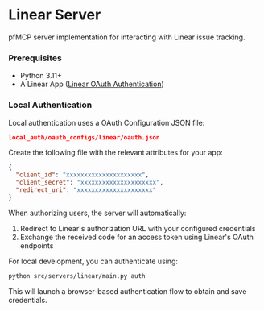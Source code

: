 # Linear Server

pfMCP server implementation for interacting with Linear issue tracking.

### Prerequisites

- Python 3.11+
- A Linear App ([Linear OAuth Authentication](https://developers.linear.app/docs/oauth/authentication))

### Local Authentication

Local authentication uses a OAuth Configuration JSON file:

```json
local_auth/oauth_configs/linear/oauth.json
```

Create the following file with the relevant attributes for your app:

```json
{
  "client_id": "xxxxxxxxxxxxxxxxxxxxx",
  "client_secret": "xxxxxxxxxxxxxxxxxxxxx",
  "redirect_uri": "xxxxxxxxxxxxxxxxxxxxx"
}
```

When authorizing users, the server will automatically:

1. Redirect to Linear's authorization URL with your configured credentials
2. Exchange the received code for an access token using Linear's OAuth endpoints

For local development, you can authenticate using:

```bash
python src/servers/linear/main.py auth
```

This will launch a browser-based authentication flow to obtain and save credentials.
